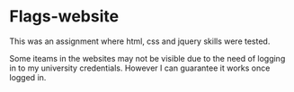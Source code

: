 # Flags-website
This was an assignment where html, css and jquery skills were tested.

Some iteams in the websites may not be visible due to the need of logging in to my university credentials. However I can guarantee it works once logged in.
